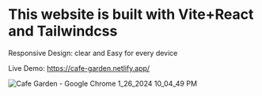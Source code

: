 # This website is built with Vite+React and Tailwindcss 

Responsive Design: clear and Easy for every device 

Live Demo: https://cafe-garden.netlify.app/

![Cafe Garden - Google Chrome 1_26_2024 10_04_49 PM](https://github.com/akmweb/cafe_garden/assets/150655160/71ae36c6-6fa5-4373-add3-a1a00c9839bb)
